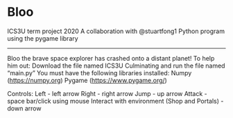 # Bloo
ICS3U term project 2020
A collaboration with @stuartfong1
Python program using the pygame library
_______________________________________________________________________________________________________________________________________
Bloo the brave space explorer has crashed onto a distant planet! To help him out:
Download the file named ICS3U Culminating and run the file named “main.py”
You must have the following libraries installed:
Numpy (https://numpy.org)
Pygame (https://www.pygame.org/)

Controls:
Left - left arrow
Right - right arrow
Jump - up arrow
Attack - space bar/click using mouse
Interact with environment (Shop and Portals) - down arrow


